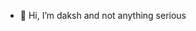 - 👋 Hi, I’m daksh and not anything serious

<!---
dakshhas/dakshhas is a ✨ special ✨ repository because its `README.md` (this file) appears on your GitHub profile.
You can click the Preview link to take a look at your changes.
--->

